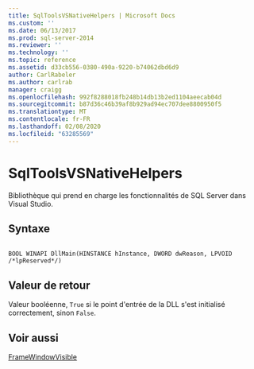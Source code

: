 ```yaml
---
title: SqlToolsVSNativeHelpers | Microsoft Docs
ms.custom: ''
ms.date: 06/13/2017
ms.prod: sql-server-2014
ms.reviewer: ''
ms.technology: ''
ms.topic: reference
ms.assetid: d33cb556-0380-490a-9220-b74062dbd6d9
author: CarlRabeler
ms.author: carlrab
manager: craigg
ms.openlocfilehash: 992f8288018fb248b14db13b2ed1104aeecab04d
ms.sourcegitcommit: b87d36c46b39af8b929ad94ec707dee8800950f5
ms.translationtype: MT
ms.contentlocale: fr-FR
ms.lasthandoff: 02/08/2020
ms.locfileid: "63285569"
---
```

# <a name="sqltoolsvsnativehelpers"></a>SqlToolsVSNativeHelpers
  Bibliothèque qui prend en charge les fonctionnalités de SQL Server dans Visual Studio.  
  
## <a name="syntax"></a>Syntaxe  
  
```  
  
BOOL WINAPI DllMain(HINSTANCE hInstance, DWORD dwReason, LPVOID /*lpReserved*/)  
```  
  
## <a name="return-value"></a>Valeur de retour  
 Valeur booléenne, `True` si le point d'entrée de la DLL s'est initialisé correctement, sinon `False`.  
  
## <a name="see-also"></a>Voir aussi  
 [FrameWindowVisible](sqltoolsvsnativehelpers-framewindowvisible.md)  
  
  
